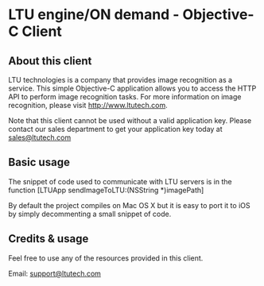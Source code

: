 LTU engine/ON demand - Objective-C Client
=========================================

About this client
-----------------

LTU technologies is a company that provides image recognition as a service.
This simple Objective-C application allows you to access the HTTP API to perform
image recognition tasks. For more information on image recognition, please visit
http://www.ltutech.com.


Note that this client cannot be used without a valid application key. Please
contact our sales department to get your application key today at
sales@ltutech.com


Basic usage
------------

The snippet of code used to communicate with LTU servers is in the function
[LTUApp sendImageToLTU:(NSString *)imagePath]

By default the project compiles on Mac OS X but it is easy to port it to iOS
by simply decommenting a small snippet of code.


Credits & usage
---------------

Feel free to use any of the resources provided in this client.

Email: support@ltutech.com
